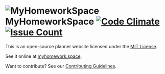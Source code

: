 # ![MyHomeworkSpace](http://icons.iconarchive.com/icons/graphicloads/colorful-long-shadow/48/Book-icon.png) MyHomeworkSpace [![Code Climate](http://codeclimate.com/github/MyHomeworkSpace/MyHomeworkSpace/badges/gpa.svg)](https://codeclimate.com/github/MyHomeworkSpace/MyHomeworkSpace) [![Issue Count](http://codeclimate.com/github/MyHomeworkSpace/MyHomeworkSpace/badges/issue_count.svg)](https://codeclimate.com/github/MyHomeworkSpace/MyHomeworkSpace)

This is an open-source planner website licensed under the [MIT License](LICENSE.md).

See it online at [myhomework.space](http://myhomework.space).

Want to contribute? See our [Contributing Guidelines](.github/contributing.md).
